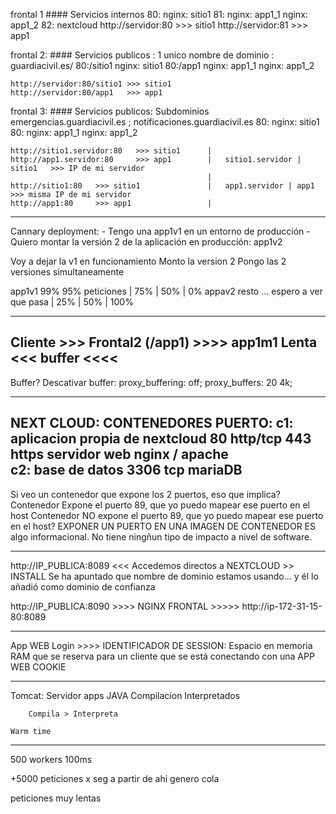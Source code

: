 frontal 1                               #### Servicios internos
    80: nginx: sitio1
    81: nginx: app1_1
        nginx: app1_2
    82: nextcloud
    http://servidor:80 >>> sitio1
    http://servidor:81 >>> app1

frontal 2:                              #### Servicios publicos : 1 unico nombre de dominio  : guardiacivil.es/
    80:/sitio1   nginx: sitio1
    80:/app1     nginx: app1_1
                 nginx: app1_2

    http://servidor:80/sitio1 >>> sitio1
    http://servidor:80/app1   >>> app1

frontal 3:                              #### Servicios publicos: Subdominios emergencias.guardiacivil.es ; notificaciones.guardiacivil.es
    80:   nginx: sitio1
    80:   nginx: app1_1
          nginx: app1_2

    http://sitio1.servidor:80   >>> sitio1      |
    http://app1.servidor:80     >>> app1        |   sitio1.servidor | sitio1   >>> IP de mi servidor
                                                |
    http://sitio1:80   >>> sitio1               |   app1.servidor | app1       >>> misma IP de mi servidor
    http://app1:80     >>> app1                 |

-----
Cannary deployment:
    - Tengo una app1v1 en un entorno de producción
    - Quiero montar la versión 2 de la aplicación en producción: app1v2

Voy a dejar la v1 en funcionamiento
Monto la version 2
Pongo las 2 versiones simultaneamente


app1v1   99% 95% peticiones                     |   75%     |   50%      |  0%
appav2    resto ... espero a ver que pasa       |   25%     |   50%      |  100%



-----
Cliente    >>> Frontal2 (/app1)   >>>> app1m1
Lenta      <<<     buffer         <<<<
-----
Buffer?
    Descativar buffer:    proxy_buffering: off;
                          proxy_buffers: 20 4k;
                          
                          
----
NEXT CLOUD:   CONTENEDORES                      PUERTO:
    c1: aplicacion propia de nextcloud            80  http/tcp    443 https
        servidor web nginx / apache           
    c2: base de datos                           3306  tcp
            mariaDB
----

Si veo un contenedor que expone los 2 puertos, eso que implica?
    Contenedor Expone el puerto 89, que yo puedo mapear ese puerto en el host
    Contenedor NO expone el puerto 89, que yo puedo mapear ese puerto en el host? 
EXPONER UN PUERTO EN UNA IMAGEN DE CONTENEDOR ES algo informacional. No tiene ningñun tipo de impacto a nivel de software.


----
http://IP_PUBLICA:8089 <<< Accedemos directos a NEXTCLOUD >> INSTALL
    Se ha apuntado que nombre de dominio estamos usando... y él lo añadió como dominio de confianza


http://IP_PUBLICA:8090   >>>> NGINX FRONTAL >>>>> http://ip-172-31-15-80:8089

----
App WEB
    Login >>>> IDENTIFICADOR DE SESSION: Espacio en memoria RAM que se reserva para un cliente que se está conectando con una APP WEB
                    COOKIE
                    
---- 
Tomcat: Servidor apps JAVA
    Compilacion
    Interpretados
    
        Compila > Interpreta
    
    Warm time
    
-----
500 workers
100ms

+5000 peticiones x seg a partir de ahi genero cola

peticiones muy lentas